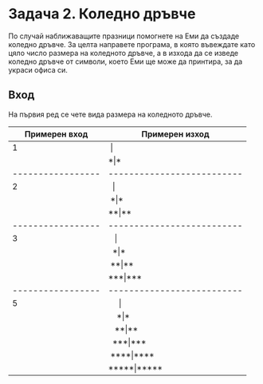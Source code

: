# Задача 2. Коледно дръвче
По случай наближаващите празници помогнете на Еми да създаде коледно дръвче. За целта направете програма, в която въвеждате като цяло число размера на коледното дръвче, а в изхода да се изведе коледно дръвче от символи, което Еми ще може да принтира, за да украси офиса си.

## Вход
На първия ред се чете вида размера на коледното дръвче.

| Примерен вход   | Примерен изход           |
|-----------------|--------------------------|
| 1               |  &nbsp;\|                       |
|                 | \*\|\*                    |
|-----------------|--------------------------|
| 2               |  &nbsp; \|                      |
|                 | &nbsp;\*\|\*                    |
|                 | \*\*\|\*\*                |
|-----------------|--------------------------|
| 3               | &nbsp;&nbsp;&nbsp;\|                     |
|                 | &nbsp;&nbsp;\*\|\*                   |
|                 | &nbsp;*\*\|\*\*               |
|                 | \*\*\*\|\*\*\*            |
|-----------------|--------------------------|
| 5               |      &nbsp;&nbsp;&nbsp;&nbsp;&nbsp;\|                   |
|                 |     &nbsp;&nbsp;&nbsp;&nbsp;\*\|\*                 |
|                 |    &nbsp;&nbsp;&nbsp;*\*\|\*\*|
|                 |  &nbsp;&nbsp;*\*\*\|\*\*\*|
|                 |   &nbsp;\*\*\*\*\|\*\*\*\*|
|                 | \*\*\*\*\*\|\*\*\*\*\* |
